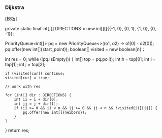 ### Dijkstra

[模板]

private static final int[][] DIRECTIONS = new int[][]{{-1, 0}, {0, 1}, {1, 0}, {0, -1}};

PriorityQueue<int[]> pq = new PriorityQueue<>((o1, o2) -> o1[0] - o2[0]);
pq.offer(new int[]{start_point});
boolean[] visited = new boolean[n]；


int res = 0; 
while (!pq.isEmpty()) {
    int[] top = pq.poll();
    int h = top[0];
    int i = top[1];
    int j = top[2];

    if (visited[cur]) continue;
    visited[cur] = true;
    
    // work with res

    for (int[] dir : DIRECTIONS) {
        int ii = i + dir[0];
        int jj = j + dir[1];
        if (ii >= 0 && ii < m && jj >= 0 && jj < n && !visited[ii][jj]) {
            pq.offer(new int[]{neibors});
        }
    }
}
return res;

